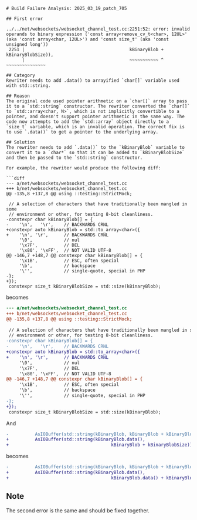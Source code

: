 ```
# Build Failure Analysis: 2025_03_19_patch_705

## First error

../../net/websockets/websocket_channel_test.cc:2251:52: error: invalid operands to binary expression ('const array<remove_cv_t<char>, 12UL>' (aka 'const array<char, 12UL>') and 'const size_t' (aka 'const unsigned long'))
 2251 |                                        kBinaryBlob + kBinaryBlobSize)),
      |                                        ~~~~~~~~~~~ ^ ~~~~~~~~~~~~~~~

## Category
Rewriter needs to add .data() to arrayified `char[]` variable used with std::string.

## Reason
The original code used pointer arithmetic on a `char[]` array to pass it to a `std::string` constructor. The rewriter converted the `char[]` to `std::array<char, N>`, which is not implicitly convertible to a pointer, and doesn't support pointer arithmetic in the same way. The code now attempts to add the `std::array` object directly to a `size_t` variable, which is an invalid operation. The correct fix is to use `.data()` to get a pointer to the underlying array.

## Solution
The rewriter needs to add `.data()` to the `kBinaryBlob` variable to convert it to a `char*` so that it can be added to `kBinaryBlobSize` and then be passed to the `std::string` constructor.

For example, the rewriter would produce the following diff:

```diff
--- a/net/websockets/websocket_channel_test.cc
+++ b/net/websockets/websocket_channel_test.cc
@@ -135,8 +137,8 @@ using ::testing::StrictMock;
 
 // A selection of characters that have traditionally been mangled in some
 // environment or other, for testing 8-bit cleanliness.
-constexpr char kBinaryBlob[] = {
-    '\n',   '\r',    // BACKWARDS CRNL
+constexpr auto kBinaryBlob = std::to_array<char>({
+    '\n', '\r',      // BACKWARDS CRNL
     '\0',            // nul
     '\x7F',          // DEL
     '\x80', '\xFF',  // NOT VALID UTF-8
@@ -146,7 +148,7 @@ constexpr char kBinaryBlob[] = {
     '\x1B',          // ESC, often special
     '\b',            // backspace
     '\'',            // single-quote, special in PHP
-};
+});
 constexpr size_t kBinaryBlobSize = std::size(kBinaryBlob);

```

becomes

```diff
--- a/net/websockets/websocket_channel_test.cc
+++ b/net/websockets/websocket_channel_test.cc
@@ -135,8 +137,8 @@ using ::testing::StrictMock;
 
 // A selection of characters that have traditionally been mangled in some
 // environment or other, for testing 8-bit cleanliness.
-constexpr char kBinaryBlob[] = {
-    '\n',   '\r',    // BACKWARDS CRNL
+constexpr auto kBinaryBlob = std::to_array<char>({
+    '\n', '\r',      // BACKWARDS CRNL
     '\0',            // nul
     '\x7F',          // DEL
     '\x80', '\xFF',  // NOT VALID UTF-8
@@ -146,7 +148,7 @@ constexpr char kBinaryBlob[] = {
     '\x1B',          // ESC, often special
     '\b',            // backspace
     '\'',            // single-quote, special in PHP
-};
+});
 constexpr size_t kBinaryBlobSize = std::size(kBinaryBlob);

```

And

```diff
-          AsIOBuffer(std::string(kBinaryBlob, kBinaryBlob + kBinaryBlobSize)),
+          AsIOBuffer(std::string(kBinaryBlob.data(),
+                                       kBinaryBlob + kBinaryBlobSize)),
```

becomes

```diff
-          AsIOBuffer(std::string(kBinaryBlob, kBinaryBlob + kBinaryBlobSize)),
+          AsIOBuffer(std::string(kBinaryBlob.data(),
+                                       kBinaryBlob.data() + kBinaryBlobSize)),
```

## Note
The second error is the same and should be fixed together.